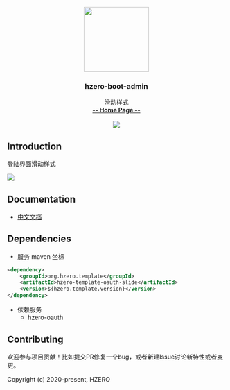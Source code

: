 <p align="center">
    <img src="https://file.open.hand-china.com/hsop-image/doc_classify/0/fed03e0fcb9d4a408d5be052fced12d1/hzero.png" width="150">
    <h3><p style="text-align:center">hzero-boot-admin</p></h3>
    <p align="center">
        滑动样式
        <br>
        <a href="http://open.hand-china.com/document-center/doc/component/1272/11810?doc_id=6447"><strong>-- Home Page --</strong></a>
        <br>
        <br>
         <a href="http://www.apache.org/licenses/LICENSE-2.0">
             <img src="https://img.shields.io/github/license/alibaba/arthas.svg" >
         </a>
    </p>    
</p>


## Introduction
登陆界面滑动样式

![](http://file.open.hand-china.com/hsop-image/doc_classify/0/163dd50a8fce4d3386f1a3b362899c90/20200720141807.png)

## Documentation
- [中文文档](http://open.hand-china.com/document-center/doc/component/1272/11810?doc_id=6447)

## Dependencies

* 服务 maven 坐标

```xml
<dependency>
    <groupId>org.hzero.template</groupId>
    <artifactId>hzero-template-oauth-slide</artifactId>
    <version>${hzero.template.version}</version>
</dependency>
```

* 依赖服务
    - hzero-oauth

## Contributing

欢迎参与项目贡献！比如提交PR修复一个bug，或者新建Issue讨论新特性或者变更。

Copyright (c) 2020-present, HZERO
